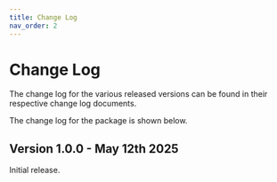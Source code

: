 ```yaml
---
title: Change Log
nav_order: 2
---
```


# Change Log

The change log for the various released versions can be found in their respective change log documents.

The change log for the package is shown below.

## Version 1.0.0 - May 12th 2025

Initial release.